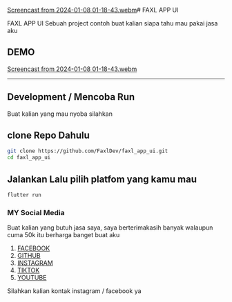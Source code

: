 [Screencast from 2024-01-08 01-18-43.webm](https://github.com/FaxlDev/faxl_app_ui/assets/155615623/eb32cbca-b452-4e10-bb6b-54301ebdc584)# FAXL APP UI

FAXL APP UI Sebuah project contoh buat kalian siapa tahu mau pakai jasa aku

## DEMO

[Screencast from 2024-01-08 01-18-43.webm](https://github.com/FaxlDev/faxl_app_ui/assets/155615623/63827360-df69-462f-9f9b-78aa4797d02b)

---

## Development / Mencoba Run

Buat kalian yang mau nyoba silahkan

## clone Repo Dahulu
```bash
git clone https://github.com/FaxlDev/faxl_app_ui.git
cd faxl_app_ui
```

## Jalankan Lalu pilih platfom yang kamu mau
```bash
flutter run 
```

### MY Social Media
Buat kalian yang butuh jasa saya, saya berterimakasih banyak walaupun cuma 50k itu berharga banget buat aku

1. [FACEBOOK](https://web.facebook.com/profile.php?id=61555496211851)
2. [GITHUB](https://github.com/FaxlDev)
3. [INSTAGRAM](https://www.instagram.com/@faxldev)
4. [TIKTOK](https://www.tiktok.com/@faxldev)
5. [YOUTUBE](https://www.youtube.com/channel/UCLd4UKMZ1oKr4GKUwZ8Lpug)


Silahkan kalian kontak instagram / facebook ya
